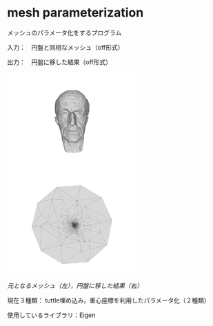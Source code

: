 # mesh parameterization
メッシュのパラメータ化をするプログラム

入力：　円盤と同相なメッシュ（off形式）

出力：　円盤に移した結果（off形式）

<p>
  <img src="image/model00.png" width="300"> <img src="image/mv00.png" width="300">

  <em>元となるメッシュ（左），円盤に移した結果（右）</em> 
</p>

現在３種類：
tuttle埋め込み，重心座標を利用したパラメータ化（２種類）

使用しているライブラリ：Eigen

